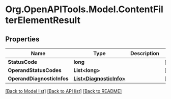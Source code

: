 # Org.OpenAPITools.Model.ContentFilterElementResult

## Properties

Name | Type | Description | Notes
------------ | ------------- | ------------- | -------------
**StatusCode** | **long** |  | [optional] 
**OperandStatusCodes** | **List&lt;long&gt;** |  | [optional] 
**OperandDiagnosticInfos** | [**List&lt;DiagnosticInfo&gt;**](DiagnosticInfo.md) |  | [optional] 

[[Back to Model list]](../README.md#documentation-for-models) [[Back to API list]](../README.md#documentation-for-api-endpoints) [[Back to README]](../README.md)

